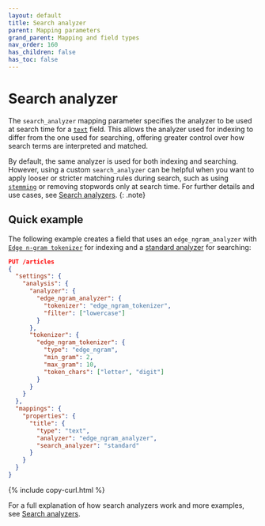 ```yaml
---
layout: default
title: Search analyzer
parent: Mapping parameters
grand_parent: Mapping and field types
nav_order: 160
has_children: false
has_toc: false
---
```


# Search analyzer

The `search_analyzer` mapping parameter specifies the analyzer to be used at search time for a [`text`]({{site.url}}{{site.baseurl}}/field-types/supported-field-types/text/) field. This allows the analyzer used for indexing to differ from the one used for searching, offering greater control over how search terms are interpreted and matched.

By default, the same analyzer is used for both indexing and searching. However, using a custom `search_analyzer` can be helpful when you want to apply looser or stricter matching rules during search, such as using [`stemming`]({{site.url}}{{site.baseurl}}/analyzers/stemming/) or removing stopwords only at search time. For further details and use cases, see [Search analyzers]({{site.url}}{{site.baseurl}}/analyzers/search-analyzers/).
{: .note}

## Quick example

The following example creates a field that uses an `edge_ngram_analyzer` with [`Edge n-gram tokenizer`]({{site.url}}{{site.baseurl}}/analyzers/tokenizers/edge-n-gram/) for indexing and a [standard analyzer]({{site.url}}{{site.baseurl}}/analyzers/supported-analyzers/standard/) for searching:

```json
PUT /articles
{
  "settings": {
    "analysis": {
      "analyzer": {
        "edge_ngram_analyzer": {
          "tokenizer": "edge_ngram_tokenizer",
          "filter": ["lowercase"]
        }
      },
      "tokenizer": {
        "edge_ngram_tokenizer": {
          "type": "edge_ngram",
          "min_gram": 2,
          "max_gram": 10,
          "token_chars": ["letter", "digit"]
        }
      }
    }
  },
  "mappings": {
    "properties": {
      "title": {
        "type": "text",
        "analyzer": "edge_ngram_analyzer",
        "search_analyzer": "standard"
      }
    }
  }
}
```
{% include copy-curl.html %}

For a full explanation of how search analyzers work and more examples, see [Search analyzers]({{site.url}}{{site.baseurl}}/analyzers/search-analyzers/).
